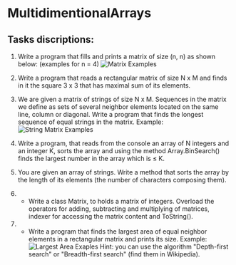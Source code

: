 # MultidimentionalArrays

## Tasks discriptions:

1. Write a program that fills and prints a matrix of size (n, n) as shown below: (examples for n = 4)
![ Matrix Examples ](https://github.com/Teodor92/MyTelerikProjectsAndHomeworks/blob/master/CSharpHomeworks/07.1.%20MultidimentionalArrays/TaskIMGs/Matrix.png "Matrix")

2. Write a program that reads a rectangular matrix of size N x M and finds in it the square 3 x 3 that has maximal sum of its elements.

3. We are given a matrix of strings of size N x M. Sequences in the matrix we define as sets of several neighbor elements located on the same line, column or diagonal. Write a program that finds the longest sequence of equal strings in the matrix. Example:
![ String Matrix Examples ](https://github.com/Teodor92/MyTelerikProjectsAndHomeworks/blob/master/CSharpHomeworks/07.1.%20MultidimentionalArrays/TaskIMGs/StringMatrix.png "String Matrix")

4. Write a program, that reads from the console an array of N integers and an integer K, sorts the array and using the method Array.BinSearch() finds the largest number in the array which is ≤ K. 

5. You are given an array of strings. Write a method that sorts the array by the length of its elements (the number of characters composing them).

6. * Write a class Matrix, to holds a matrix of integers. Overload the operators for adding, subtracting and multiplying of matrices, indexer for accessing the matrix content and ToString().

7. * Write a program that finds the largest area of equal neighbor elements in a rectangular matrix and prints its size. Example:
![ Largest Area Exaples ](https://github.com/Teodor92/MyTelerikProjectsAndHomeworks/blob/master/CSharpHomeworks/07.1.%20MultidimentionalArrays/TaskIMGs/LargestArea.png "String Matrix")
Hint: you can use the algorithm "Depth-first search" or "Breadth-first search" (find them in Wikipedia).


